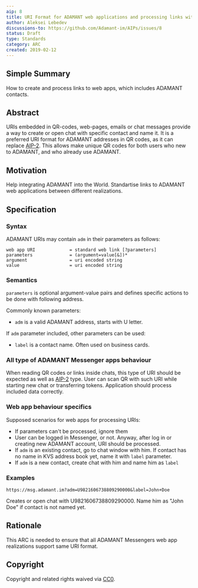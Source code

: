 ```yaml
---
aip: 8
title: URI Format for ADAMANT web applications and processing links with ADAMANT contacts
author: Aleksei Lebedev
discussions-to: https://github.com/Adamant-im/AIPs/issues/8
status: Draft
type: Standards
category: ARC
created: 2019-02-12
---
```


<!--You can leave these HTML comments in your merged AIP and delete the visible duplicate text guides, they will not appear and may be helpful to refer to if you edit it again. This is the suggested template for new AIPs. Note that an AIP number will be assigned by an editor. When opening a pull request to submit your AIP, please use an abbreviated title in the filename, `aip-draft_title_abbrev.md`. The title should be 44 characters or less.-->

## Simple Summary
How to create and process links to web apps, which includes ADAMANT contacts.

## Abstract
<!--A short (~200 word) description of the technical issue being addressed.-->
URIs embedded in QR-codes, web-pages, emails or chat messages provide a way to create or open chat with specific contact and name it.
It is a preferred URI format for ADAMANT addresses in QR codes, as it can replace [AIP-2](https://aips.adamant.im/AIPS/aip-2). This allows make unique QR codes for both users who new to ADAMANT, and who already use ADAMANT.

## Motivation
<!--The motivation is critical for AIPs that want to change the protocol. It should clearly explain why the existing protocol specification is inadequate to address the problem that the AIP solves. AIP submissions without sufficient motivation may be rejected outright.-->
Help integrating ADAMANT into the World. Standartise links to ADAMANT web applications between different realizations. 

## Specification
<!--The technical specification should describe the syntax and semantics of any new feature. The specification should be detailed enough to allow competing, interoperable implementations for different platforms.-->
### Syntax
ADAMANT URIs may contain `adm` in their parameters as follows:
```
web app URI             = standard web link [?parameters]
parameters              = (argument=value[&])*
argument                = uri encoded string
value                   = uri encoded string
```

### Semantics

`parameters` is optional argument-value pairs and defines specific actions to be done with following address.

Commonly known parameters:
- `adm` is a valid ADAMANT address, starts with U letter.

If `adm` parameter included, other parameters can be used:
- `label` is a contact name. Often used on business cards.

### All type of ADAMANT Messenger apps behaviour

When reading QR codes or links inside chats, this type of URI should be expected as well as [AIP-2](https://aips.adamant.im/AIPS/aip-2) type. User can scan QR with such URI while starting new chat or transferring tokens. Application should process included data correctly.

### Web app behaviour specifics
Supposed scenarios for web apps for processing URIs:
- If parameters can't be processed, ignore them
- User can be logged in Messenger, or not. Anyway, after log in or creating new ADAMANT account, URI should be processed.
- If `adm` is an existing contact, go to chat window with him. If contact has no name in KVS address book yet, name it with `label` parameter.
- If `adm` is a new contact, create chat with him and name him as `label`

### Examples
```
https://msg.adamant.im?adm=U9821606738809290000&label=John+Doe
```
Creates or open chat with U9821606738809290000. Name him as "John Doe" if contact is not named yet.

## Rationale
<!--The rationale fleshes out the specification by describing what motivated the design and why particular design decisions were made. It should describe alternate designs that were considered and related work, e.g. how the feature is supported in other languages. The rationale may also provide evidence of consensus within the community, and should discuss important objections or concerns raised during discussion.-->
This ARC is needed to ensure that all ADAMANT Messengers web app realizations support same URI format.


## Copyright
Copyright and related rights waived via [CC0](https://creativecommons.org/publicdomain/zero/1.0/).
